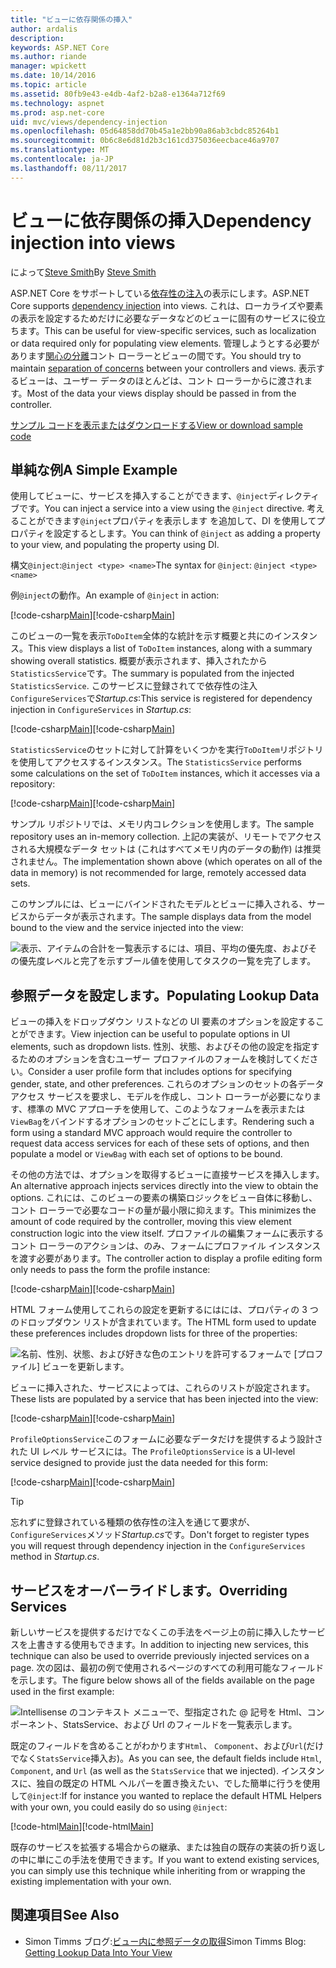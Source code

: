 ```yaml
---
title: "ビューに依存関係の挿入"
author: ardalis
description: 
keywords: ASP.NET Core
ms.author: riande
manager: wpickett
ms.date: 10/14/2016
ms.topic: article
ms.assetid: 80fb9e43-e4db-4af2-b2a8-e1364a712f69
ms.technology: aspnet
ms.prod: asp.net-core
uid: mvc/views/dependency-injection
ms.openlocfilehash: 05d64858dd70b45a1e2bb90a86ab3cbdc85264b1
ms.sourcegitcommit: 0b6c8e6d81d2b3c161cd375036eecbace46a9707
ms.translationtype: MT
ms.contentlocale: ja-JP
ms.lasthandoff: 08/11/2017
---
```

# <a name="dependency-injection-into-views"></a><span data-ttu-id="307fd-103">ビューに依存関係の挿入</span><span class="sxs-lookup"><span data-stu-id="307fd-103">Dependency injection into views</span></span>

<span data-ttu-id="307fd-104">によって[Steve Smith](http://ardalis.com)</span><span class="sxs-lookup"><span data-stu-id="307fd-104">By [Steve Smith](http://ardalis.com)</span></span>

<span data-ttu-id="307fd-105">ASP.NET Core をサポートしている[依存性の注入](xref:fundamentals/dependency-injection)の表示にします。</span><span class="sxs-lookup"><span data-stu-id="307fd-105">ASP.NET Core supports [dependency injection](xref:fundamentals/dependency-injection) into views.</span></span> <span data-ttu-id="307fd-106">これは、ローカライズや要素の表示を設定するためだけに必要なデータなどのビューに固有のサービスに役立ちます。</span><span class="sxs-lookup"><span data-stu-id="307fd-106">This can be useful for view-specific services, such as localization or data required only for populating view elements.</span></span> <span data-ttu-id="307fd-107">管理しようとする必要があります[関心の分離](http://deviq.com/separation-of-concerns)コント ローラーとビューの間です。</span><span class="sxs-lookup"><span data-stu-id="307fd-107">You should try to maintain [separation of concerns](http://deviq.com/separation-of-concerns) between your controllers and views.</span></span> <span data-ttu-id="307fd-108">表示するビューは、ユーザー データのほとんどは、コント ローラーからに渡されます。</span><span class="sxs-lookup"><span data-stu-id="307fd-108">Most of the data your views display should be passed in from the controller.</span></span>

[<span data-ttu-id="307fd-109">サンプル コードを表示またはダウンロードする</span><span class="sxs-lookup"><span data-stu-id="307fd-109">View or download sample code</span></span>](https://github.com/aspnet/Docs/tree/master/aspnetcore/mvc/views/dependency-injection/sample)

## <a name="a-simple-example"></a><span data-ttu-id="307fd-110">単純な例</span><span class="sxs-lookup"><span data-stu-id="307fd-110">A Simple Example</span></span>

<span data-ttu-id="307fd-111">使用してビューに、サービスを挿入することができます、`@inject`ディレクティブです。</span><span class="sxs-lookup"><span data-stu-id="307fd-111">You can inject a service into a view using the `@inject` directive.</span></span> <span data-ttu-id="307fd-112">考えることができます`@inject`プロパティを表示します を追加して、DI を使用してプロパティを設定するとします。</span><span class="sxs-lookup"><span data-stu-id="307fd-112">You can think of `@inject` as adding a property to your view, and populating the property using DI.</span></span>

<span data-ttu-id="307fd-113">構文`@inject`:`@inject <type> <name>`</span><span class="sxs-lookup"><span data-stu-id="307fd-113">The syntax for `@inject`: `@inject <type> <name>`</span></span>

<span data-ttu-id="307fd-114">例`@inject`の動作。</span><span class="sxs-lookup"><span data-stu-id="307fd-114">An example of `@inject` in action:</span></span>

<span data-ttu-id="307fd-115">[!code-csharp[Main](../../mvc/views/dependency-injection/sample/src/ViewInjectSample/Views/ToDo/Index.cshtml?highlight=4,5,15,16,17)]</span><span class="sxs-lookup"><span data-stu-id="307fd-115">[!code-csharp[Main](../../mvc/views/dependency-injection/sample/src/ViewInjectSample/Views/ToDo/Index.cshtml?highlight=4,5,15,16,17)]</span></span>

<span data-ttu-id="307fd-116">このビューの一覧を表示`ToDoItem`全体的な統計を示す概要と共にのインスタンス。</span><span class="sxs-lookup"><span data-stu-id="307fd-116">This view displays a list of `ToDoItem` instances, along with a summary showing overall statistics.</span></span> <span data-ttu-id="307fd-117">概要が表示されます、挿入されたから`StatisticsService`です。</span><span class="sxs-lookup"><span data-stu-id="307fd-117">The summary is populated from the injected `StatisticsService`.</span></span> <span data-ttu-id="307fd-118">このサービスに登録されてで依存性の注入`ConfigureServices`で*Startup.cs*:</span><span class="sxs-lookup"><span data-stu-id="307fd-118">This service is registered for dependency injection in `ConfigureServices` in *Startup.cs*:</span></span>

<span data-ttu-id="307fd-119">[!code-csharp[Main](../../mvc/views/dependency-injection/sample/src/ViewInjectSample/Startup.cs?highlight=6,7&range=15-22)]</span><span class="sxs-lookup"><span data-stu-id="307fd-119">[!code-csharp[Main](../../mvc/views/dependency-injection/sample/src/ViewInjectSample/Startup.cs?highlight=6,7&range=15-22)]</span></span>

<span data-ttu-id="307fd-120">`StatisticsService`のセットに対して計算をいくつかを実行`ToDoItem`リポジトリを使用してアクセスするインスタンス。</span><span class="sxs-lookup"><span data-stu-id="307fd-120">The `StatisticsService` performs some calculations on the set of `ToDoItem` instances, which it accesses via a repository:</span></span>

<span data-ttu-id="307fd-121">[!code-csharp[Main](../../mvc/views/dependency-injection/sample/src/ViewInjectSample/Model/Services/StatisticsService.cs?highlight=15,20,26)]</span><span class="sxs-lookup"><span data-stu-id="307fd-121">[!code-csharp[Main](../../mvc/views/dependency-injection/sample/src/ViewInjectSample/Model/Services/StatisticsService.cs?highlight=15,20,26)]</span></span>

<span data-ttu-id="307fd-122">サンプル リポジトリでは、メモリ内コレクションを使用します。</span><span class="sxs-lookup"><span data-stu-id="307fd-122">The sample repository uses an in-memory collection.</span></span> <span data-ttu-id="307fd-123">上記の実装が、リモートでアクセスされる大規模なデータ セットは (これはすべてメモリ内のデータの動作) は推奨されません。</span><span class="sxs-lookup"><span data-stu-id="307fd-123">The implementation shown above (which operates on all of the data in memory) is not recommended for large, remotely accessed data sets.</span></span>

<span data-ttu-id="307fd-124">このサンプルには、ビューにバインドされたモデルとビューに挿入される、サービスからデータが表示されます。</span><span class="sxs-lookup"><span data-stu-id="307fd-124">The sample displays data from the model bound to the view and the service injected into the view:</span></span>

![表示、アイテムの合計を一覧表示するには、項目、平均の優先度、およびその優先度レベルと完了を示すブール値を使用してタスクの一覧を完了します。](dependency-injection/_static/screenshot.png)

## <a name="populating-lookup-data"></a><span data-ttu-id="307fd-126">参照データを設定します。</span><span class="sxs-lookup"><span data-stu-id="307fd-126">Populating Lookup Data</span></span>

<span data-ttu-id="307fd-127">ビューの挿入をドロップダウン リストなどの UI 要素のオプションを設定することができます。</span><span class="sxs-lookup"><span data-stu-id="307fd-127">View injection can be useful to populate options in UI elements, such as dropdown lists.</span></span> <span data-ttu-id="307fd-128">性別、状態、およびその他の設定を指定するためのオプションを含むユーザー プロファイルのフォームを検討してください。</span><span class="sxs-lookup"><span data-stu-id="307fd-128">Consider a user profile form that includes options for specifying gender, state, and other preferences.</span></span> <span data-ttu-id="307fd-129">これらのオプションのセットの各データ アクセス サービスを要求し、モデルを作成し、コント ローラーが必要になります、標準の MVC アプローチを使用して、このようなフォームを表示または`ViewBag`をバインドするオプションのセットごとにします。</span><span class="sxs-lookup"><span data-stu-id="307fd-129">Rendering such a form using a standard MVC approach would require the controller to request data access services for each of these sets of options, and then populate a model or `ViewBag` with each set of options to be bound.</span></span>

<span data-ttu-id="307fd-130">その他の方法では、オプションを取得するビューに直接サービスを挿入します。</span><span class="sxs-lookup"><span data-stu-id="307fd-130">An alternative approach injects services directly into the view to obtain the options.</span></span> <span data-ttu-id="307fd-131">これには、このビューの要素の構築ロジックをビュー自体に移動し、コント ローラーで必要なコードの量が最小限に抑えます。</span><span class="sxs-lookup"><span data-stu-id="307fd-131">This minimizes the amount of code required by the controller, moving this view element construction logic into the view itself.</span></span> <span data-ttu-id="307fd-132">プロファイルの編集フォームに表示するコント ローラーのアクションは、のみ、フォームにプロファイル インスタンスを渡す必要があります。</span><span class="sxs-lookup"><span data-stu-id="307fd-132">The controller action to display a profile editing form only needs to pass the form the profile instance:</span></span>

<span data-ttu-id="307fd-133">[!code-csharp[Main](../../mvc/views/dependency-injection/sample/src/ViewInjectSample/Controllers/ProfileController.cs?highlight=9,19)]</span><span class="sxs-lookup"><span data-stu-id="307fd-133">[!code-csharp[Main](../../mvc/views/dependency-injection/sample/src/ViewInjectSample/Controllers/ProfileController.cs?highlight=9,19)]</span></span>

<span data-ttu-id="307fd-134">HTML フォーム使用してこれらの設定を更新するにはには、プロパティの 3 つのドロップダウン リストが含まれています。</span><span class="sxs-lookup"><span data-stu-id="307fd-134">The HTML form used to update these preferences includes dropdown lists for three of the properties:</span></span>

![名前、性別、状態、および好きな色のエントリを許可するフォームで [プロファイル] ビューを更新します。](dependency-injection/_static/updateprofile.png)

<span data-ttu-id="307fd-136">ビューに挿入された、サービスによっては、これらのリストが設定されます。</span><span class="sxs-lookup"><span data-stu-id="307fd-136">These lists are populated by a service that has been injected into the view:</span></span>

<span data-ttu-id="307fd-137">[!code-csharp[Main](../../mvc/views/dependency-injection/sample/src/ViewInjectSample/Views/Profile/Index.cshtml?highlight=4,16,17,21,22,26,27)]</span><span class="sxs-lookup"><span data-stu-id="307fd-137">[!code-csharp[Main](../../mvc/views/dependency-injection/sample/src/ViewInjectSample/Views/Profile/Index.cshtml?highlight=4,16,17,21,22,26,27)]</span></span>

<span data-ttu-id="307fd-138">`ProfileOptionsService`このフォームに必要なデータだけを提供するよう設計された UI レベル サービスには。</span><span class="sxs-lookup"><span data-stu-id="307fd-138">The `ProfileOptionsService` is a UI-level service designed to provide just the data needed for this form:</span></span>

<span data-ttu-id="307fd-139">[!code-csharp[Main](../../mvc/views/dependency-injection/sample/src/ViewInjectSample/Model/Services/ProfileOptionsService.cs?highlight=7,13,24)]</span><span class="sxs-lookup"><span data-stu-id="307fd-139">[!code-csharp[Main](../../mvc/views/dependency-injection/sample/src/ViewInjectSample/Model/Services/ProfileOptionsService.cs?highlight=7,13,24)]</span></span>

>[!TIP]
> <span data-ttu-id="307fd-140">忘れずに登録されている種類の依存性の注入を通じて要求が、`ConfigureServices`メソッド*Startup.cs*です。</span><span class="sxs-lookup"><span data-stu-id="307fd-140">Don't forget to register types you will request through dependency injection in the  `ConfigureServices` method in *Startup.cs*.</span></span>

## <a name="overriding-services"></a><span data-ttu-id="307fd-141">サービスをオーバーライドします。</span><span class="sxs-lookup"><span data-stu-id="307fd-141">Overriding Services</span></span>

<span data-ttu-id="307fd-142">新しいサービスを提供するだけでなくこの手法をページ上の前に挿入したサービスを上書きする使用もできます。</span><span class="sxs-lookup"><span data-stu-id="307fd-142">In addition to injecting new services, this technique can also be used to override previously injected services on a page.</span></span> <span data-ttu-id="307fd-143">次の図は、最初の例で使用されるページのすべての利用可能なフィールドを示します。</span><span class="sxs-lookup"><span data-stu-id="307fd-143">The figure below shows all of the fields available on the page used in the first example:</span></span>

![Intellisense のコンテキスト メニューで、型指定された @ 記号を Html、コンポーネント、StatsService、および Url のフィールドを一覧表示します。](dependency-injection/_static/razor-fields.png)

<span data-ttu-id="307fd-145">既定のフィールドを含めることがわかります`Html`、 `Component`、および`Url`(だけでなく`StatsService`挿入お)。</span><span class="sxs-lookup"><span data-stu-id="307fd-145">As you can see, the default fields include `Html`, `Component`, and `Url` (as well as the `StatsService` that we injected).</span></span> <span data-ttu-id="307fd-146">インスタンスに、独自の既定の HTML ヘルパーを置き換えたい、でした簡単に行うを使用して`@inject`:</span><span class="sxs-lookup"><span data-stu-id="307fd-146">If for instance you wanted to replace the default HTML Helpers with your own, you could easily do so using `@inject`:</span></span>

<span data-ttu-id="307fd-147">[!code-html[Main](../../mvc/views/dependency-injection/sample/src/ViewInjectSample/Views/Helper/Index.cshtml?highlight=3,11)]</span><span class="sxs-lookup"><span data-stu-id="307fd-147">[!code-html[Main](../../mvc/views/dependency-injection/sample/src/ViewInjectSample/Views/Helper/Index.cshtml?highlight=3,11)]</span></span>

<span data-ttu-id="307fd-148">既存のサービスを拡張する場合からの継承、または独自の既存の実装の折り返しの中に単にこの手法を使用できます。</span><span class="sxs-lookup"><span data-stu-id="307fd-148">If you want to extend existing services, you can simply use this technique while inheriting from or wrapping the existing implementation with your own.</span></span>

## <a name="see-also"></a><span data-ttu-id="307fd-149">関連項目</span><span class="sxs-lookup"><span data-stu-id="307fd-149">See Also</span></span>

* <span data-ttu-id="307fd-150">Simon Timms ブログ:[ビュー内に参照データの取得](http://blog.simontimms.com/2015/06/09/getting-lookup-data-into-you-view/)</span><span class="sxs-lookup"><span data-stu-id="307fd-150">Simon Timms Blog: [Getting Lookup Data Into Your View](http://blog.simontimms.com/2015/06/09/getting-lookup-data-into-you-view/)</span></span>

